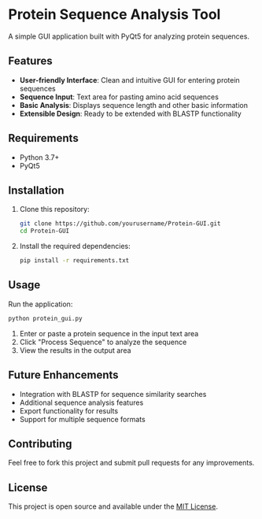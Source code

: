 # Protein Sequence Analysis Tool

A simple GUI application built with PyQt5 for analyzing protein sequences.

## Features

- **User-friendly Interface**: Clean and intuitive GUI for entering protein sequences
- **Sequence Input**: Text area for pasting amino acid sequences
- **Basic Analysis**: Displays sequence length and other basic information
- **Extensible Design**: Ready to be extended with BLASTP functionality

## Requirements

- Python 3.7+
- PyQt5

## Installation

1. Clone this repository:
   ```bash
   git clone https://github.com/yourusername/Protein-GUI.git
   cd Protein-GUI
   ```

2. Install the required dependencies:
   ```bash
   pip install -r requirements.txt
   ```

## Usage

Run the application:
```bash
python protein_gui.py
```

1. Enter or paste a protein sequence in the input text area
2. Click "Process Sequence" to analyze the sequence
3. View the results in the output area

## Future Enhancements

- Integration with BLASTP for sequence similarity searches
- Additional sequence analysis features
- Export functionality for results
- Support for multiple sequence formats

## Contributing

Feel free to fork this project and submit pull requests for any improvements.

## License

This project is open source and available under the [MIT License](LICENSE).